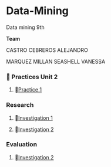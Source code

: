 
# Data-Mining
Data mining 9th

  **Team**

CASTRO CEBREROS ALEJANDRO

MARQUEZ MILLAN SEASHELL VANESSA

### :open_file_folder: Practices Unit 2
1.  :page_facing_up:[Practice 1](Unit-2/Practices/Practice_1.md)

### Research
1.  :page_facing_up:[Investigation 1](Unit-2/Researchs/Investigation1.md)

2.  :page_facing_up:[Investigation 2](Unit-2/Researchs/Investigation2.md)

### Evaluation
1.  :page_facing_up:[Investigation 2](Unit-2/Evaluation/EvaluationUnit2.md)
